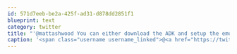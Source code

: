 ```yaml
---
id: 571d7eeb-be2a-425f-ad31-d878dd2851f1
blueprint: text
category: twitter
title: "'@mattashwood You can either download the ADK and setup the emulator or there are few virtual images floating around."
caption: '<span class="username username_linked">@<a href="https://twitter.com/mattashwood" title="Matt Ashwood">mattashwood</a></span> You can either download the ADK and setup the emulator or there are few virtual images floating around.'
---
```

